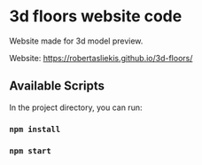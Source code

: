 # 3d floors website code

Website made for 3d model preview.

Website: https://robertasliekis.github.io/3d-floors/

## Available Scripts

In the project directory, you can run:

### `npm install`

### `npm start`
